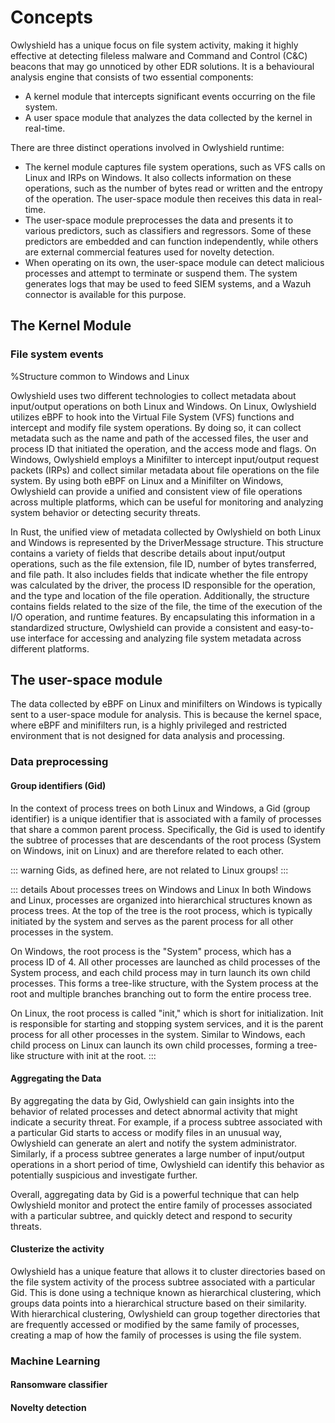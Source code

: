 

# Concepts

Owlyshield has a unique focus on file system activity, making it highly effective at detecting fileless malware and Command and Control (C&C) beacons that may go unnoticed by other EDR solutions. It is a behavioural analysis engine that consists of two essential components:

- A kernel module that intercepts significant events occurring on the file system.
- A user space module that analyzes the data collected by the kernel in real-time.


There are three distinct operations involved in Owlyshield runtime:

- The kernel module captures file system operations, such as VFS calls on Linux and IRPs on Windows. It also collects information on these operations, such as the number of bytes read or written and the entropy of the operation. The user-space module then receives this data in real-time.
- The user-space module preprocesses the data and presents it to various predictors, such as classifiers and regressors. Some of these predictors are embedded and can function independently, while others are external commercial features used for novelty detection.
- When operating on its own, the user-space module can detect malicious processes and attempt to terminate or suspend them. The system generates logs that may be used to feed SIEM systems, and a Wazuh connector is available for this purpose.


## The Kernel Module

### File system events 

%Structure common to Windows and Linux

Owlyshield uses two different technologies to collect metadata about input/output operations on both Linux and Windows. On Linux, Owlyshield utilizes eBPF to hook into the Virtual File System (VFS) functions and intercept and modify file system operations. By doing so, it can collect metadata such as the name and path of the accessed files, the user and process ID that initiated the operation, and the access mode and flags. On Windows, Owlyshield employs a Minifilter to intercept input/output request packets (IRPs) and collect similar metadata about file operations on the file system. By using both eBPF on Linux and a Minifilter on Windows, Owlyshield can provide a unified and consistent view of file operations across multiple platforms, which can be useful for monitoring and analyzing system behavior or detecting security threats.

In Rust, the unified view of metadata collected by Owlyshield on both Linux and Windows is represented by the DriverMessage structure. This structure contains a variety of fields that describe details about input/output operations, such as the file extension, file ID, number of bytes transferred, and file path. It also includes fields that indicate whether the file entropy was calculated by the driver, the process ID responsible for the operation, and the type and location of the file operation. Additionally, the structure contains fields related to the size of the file, the time of the execution of the I/O operation, and runtime features. By encapsulating this information in a standardized structure, Owlyshield can provide a consistent and easy-to-use interface for accessing and analyzing file system metadata across different platforms.



## The user-space module

The data collected by eBPF on Linux and minifilters on Windows is typically sent to a user-space module for analysis. This is because the kernel space, where eBPF and minifilters run, is a highly privileged and restricted environment that is not designed for data analysis and processing.

### Data preprocessing

#### Group identifiers (Gid)

In the context of process trees on both Linux and Windows, a Gid (group identifier) is a unique identifier that is associated with a family of processes that share a common parent process. Specifically, the Gid is used to identify the subtree of processes that are descendants of the root process (System on Windows, init on Linux) and are therefore related to each other.

::: warning
Gids, as defined here, are not related to Linux groups!
:::


::: details About processes trees on Windows and Linux
In both Windows and Linux, processes are organized into hierarchical structures known as process trees. At the top of the tree is the root process, which is typically initiated by the system and serves as the parent process for all other processes in the system.

On Windows, the root process is the "System" process, which has a process ID of 4. All other processes are launched as child processes of the System process, and each child process may in turn launch its own child processes. This forms a tree-like structure, with the System process at the root and multiple branches branching out to form the entire process tree.

On Linux, the root process is called "init," which is short for initialization. Init is responsible for starting and stopping system services, and it is the parent process for all other processes in the system. Similar to Windows, each child process on Linux can launch its own child processes, forming a tree-like structure with init at the root.
:::

#### Aggregating the Data

By aggregating the data by Gid, Owlyshield can gain insights into the behavior of related processes and detect abnormal activity that might indicate a security threat. For example, if a process subtree associated with a particular Gid starts to access or modify files in an unusual way, Owlyshield can generate an alert and notify the system administrator. Similarly, if a process subtree generates a large number of input/output operations in a short period of time, Owlyshield can identify this behavior as potentially suspicious and investigate further.

Overall, aggregating data by Gid is a powerful technique that can help Owlyshield monitor and protect the entire family of processes associated with a particular subtree, and quickly detect and respond to security threats.


#### Clusterize the activity
Owlyshield has a unique feature that allows it to cluster directories based on the file system activity of the process subtree associated with a particular Gid. This is done using a technique known as hierarchical clustering, which groups data points into a hierarchical structure based on their similarity. With hierarchical clustering, Owlyshield can group together directories that are frequently accessed or modified by the same family of processes, creating a map of how the family of processes is using the file system.

### Machine Learning

#### Ransomware classifier

#### Novelty detection

